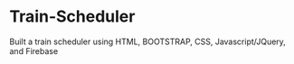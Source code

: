 # Train-Scheduler

Built a train scheduler using HTML, BOOTSTRAP, CSS, Javascript/JQuery, and Firebase
